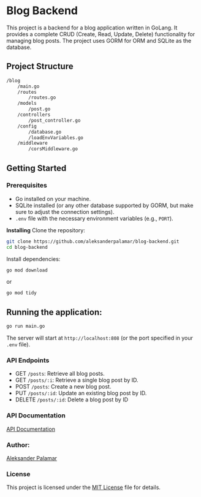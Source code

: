 # Blog Backend
This project is a backend for a blog application written in GoLang. It provides a complete CRUD (Create, Read, Update, Delete) functionality for managing blog posts. The project uses GORM for ORM and SQLite as the database.

## Project Structure

```bash
/blog
    /main.go
    /routes
        /routes.go
    /models
        /post.go
    /controllers
        /post_controller.go
    /config
        /database.go
        /loadEnvVariables.go
    /middleware
        /corsMiddleware.go
```
## Getting Started
### Prerequisites
- Go installed on your machine.
- SQLite installed (or any other database supported by GORM, but make sure to adjust the connection settings).
- `.env` file with the necessary environment variables (e.g., `PORT`).

**Installing**
Clone the repository:
```bash
git clone https://github.com/aleksanderpalamar/blog-backend.git
cd blog-backend
```
Install dependencies:
```bash
go mod download
```
or
```bash
go mod tidy
```

## Running the application:
```bash
go run main.go
```
The server will start at `http://localhost:808` (or the port specified in your `.env` file).

### API Endpoints
- GET `/posts`: Retrieve all blog posts.
- GET `/posts/:i`: Retrieve a single blog post by ID.
- POST `/posts`: Create a new blog post.
- PUT `/posts/:id`: Update an existing blog post by ID.
- DELETE `/posts/:id`: Delete a blog post by ID

### API Documentation

[API Documentation](https://github.com/aleksanderpalamar/blog-backend/blob/main/docs/api.md)


### Author: 
[Aleksander Palamar](https://aleksanderpalamar.dev)

### License
This project is licensed under the [MIT License](https://github.com/aleksanderpalamar/blog-backend/blob/main/LICENSE) file for details.